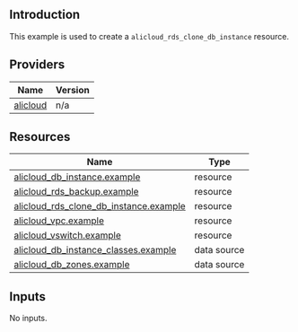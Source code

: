 <!-- BEGIN_TF_DOCS -->
## Introduction

This example is used to create a `alicloud_rds_clone_db_instance` resource.

## Providers

| Name | Version |
|------|---------|
| <a name="provider_alicloud"></a> [alicloud](#provider\_alicloud) | n/a |

## Resources

| Name | Type |
|------|------|
| [alicloud_db_instance.example](https://registry.terraform.io/providers/aliyun/alicloud/latest/docs/resources/db_instance) | resource |
| [alicloud_rds_backup.example](https://registry.terraform.io/providers/aliyun/alicloud/latest/docs/resources/rds_backup) | resource |
| [alicloud_rds_clone_db_instance.example](https://registry.terraform.io/providers/aliyun/alicloud/latest/docs/resources/rds_clone_db_instance) | resource |
| [alicloud_vpc.example](https://registry.terraform.io/providers/aliyun/alicloud/latest/docs/resources/vpc) | resource |
| [alicloud_vswitch.example](https://registry.terraform.io/providers/aliyun/alicloud/latest/docs/resources/vswitch) | resource |
| [alicloud_db_instance_classes.example](https://registry.terraform.io/providers/aliyun/alicloud/latest/docs/data-sources/db_instance_classes) | data source |
| [alicloud_db_zones.example](https://registry.terraform.io/providers/aliyun/alicloud/latest/docs/data-sources/db_zones) | data source |

## Inputs

No inputs.
<!-- END_TF_DOCS -->    